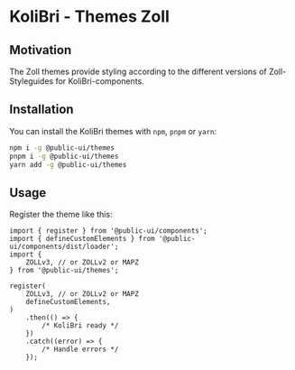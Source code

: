 # KoliBri - Themes Zoll

## Motivation

The Zoll themes provide styling according to the different versions of Zoll-Styleguides for KoliBri-components.

## Installation

You can install the KoliBri themes with `npm`, `pnpm` or `yarn`:

```bash
npm i -g @public-ui/themes
pnpm i -g @public-ui/themes
yarn add -g @public-ui/themes
```

## Usage

Register the theme like this:

```tsx
import { register } from '@public-ui/components';
import { defineCustomElements } from '@public-ui/components/dist/loader';
import {
	ZOLLv3, // or ZOLLv2 or MAPZ
} from '@public-ui/themes';

register(
	ZOLLv3, // or ZOLLv2 or MAPZ
	defineCustomElements,
)
	.then(() => {
		/* KoliBri ready */
	})
	.catch((error) => {
		/* Handle errors */
	});
```
